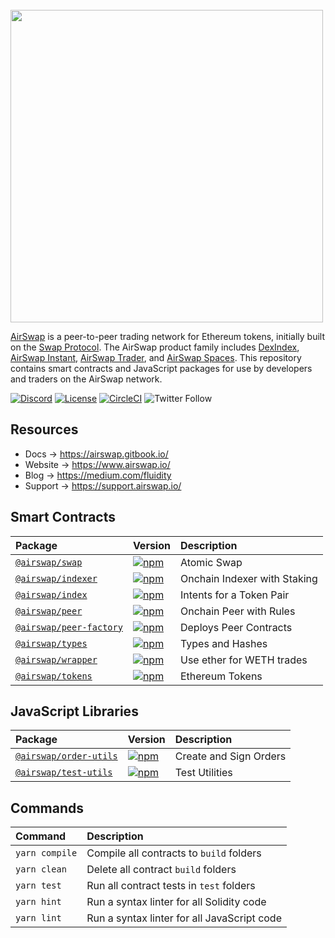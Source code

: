 <br />
<img src="https://swap.tech/images/airswap-high-res.png" width="500"/>
<br />

[AirSwap](https://www.airswap.io/) is a peer-to-peer trading network for Ethereum tokens, initially built on the [Swap Protocol](https://swap.tech/whitepaper/). The AirSwap product family includes [DexIndex](https://dexindex.io/), [AirSwap Instant](https://instant.airswap.io/), [AirSwap Trader](https://trader.airswap.io/), and [AirSwap Spaces](https://spaces.airswap.io/). This repository contains smart contracts and JavaScript packages for use by developers and traders on the AirSwap network.

[![Discord](https://img.shields.io/discord/590643190281928738.svg)](https://chat.airswap.io)
[![License](https://img.shields.io/badge/License-Apache%202.0-blue.svg)](https://opensource.org/licenses/Apache-2.0)
[![CircleCI](https://circleci.com/gh/airswap/airswap-protocols.svg?style=svg&circle-token=73bd6668f836ce4306dbf6ca32109ddbb5b7e1fe)](https://circleci.com/gh/airswap/airswap-protocols)
![Twitter Follow](https://img.shields.io/twitter/follow/airswap?style=social)

## Resources

- Docs → https://airswap.gitbook.io/
- Website → https://www.airswap.io/
- Blog → https://medium.com/fluidity
- Support → https://support.airswap.io/

## Smart Contracts

| Package                                            | Version                                                                                                           | Description                  |
| :------------------------------------------------- | :---------------------------------------------------------------------------------------------------------------- | :--------------------------- |
| [`@airswap/swap`](/protocols/swap)                 | [![npm](https://img.shields.io/npm/v/@airswap/swap)](https://www.npmjs.com/package/@airswap/swap)                 | Atomic Swap                  |
| [`@airswap/indexer`](/protocols/indexer)           | [![npm](https://img.shields.io/npm/v/@airswap/indexer)](https://www.npmjs.com/package/@airswap/indexer)           | Onchain Indexer with Staking |
| [`@airswap/index`](/protocols/index)             | [![npm](https://img.shields.io/npm/v/@airswap/index)](https://www.npmjs.com/package/@airswap/index)             | Intents for a Token Pair     |
| [`@airswap/peer`](/protocols/peer)                 | [![npm](https://img.shields.io/npm/v/@airswap/peer)](https://www.npmjs.com/package/@airswap/peer)                 | Onchain Peer with Rules      |
| [`@airswap/peer-factory`](/protocols/peer-factory) | [![npm](https://img.shields.io/npm/v/@airswap/peer-factory)](https://www.npmjs.com/package/@airswap/peer-factory) | Deploys Peer Contracts       |
| [`@airswap/types`](/protocols/types)               | [![npm](https://img.shields.io/npm/v/@airswap/types)](https://www.npmjs.com/package/@airswap/types)               | Types and Hashes             |
| [`@airswap/wrapper`](/helpers/wrapper)             | [![npm](https://img.shields.io/npm/v/@airswap/wrapper)](https://www.npmjs.com/package/@airswap/wrapper)           | Use ether for WETH trades    |
| [`@airswap/tokens`](/helpers/tokens)               | [![npm](https://img.shields.io/npm/v/@airswap/tokens)](https://www.npmjs.com/package/@airswap/tokens)             | Ethereum Tokens              |

## JavaScript Libraries

| Package                                         | Version                                                                                                         | Description            |
| :---------------------------------------------- | :-------------------------------------------------------------------------------------------------------------- | :--------------------- |
| [`@airswap/order-utils`](/packages/order-utils) | [![npm](https://img.shields.io/npm/v/@airswap/order-utils)](https://www.npmjs.com/package/@airswap/order-utils) | Create and Sign Orders |
| [`@airswap/test-utils`](/packages/test-utils)   | [![npm](https://img.shields.io/npm/v/@airswap/test-utils)](https://www.npmjs.com/package/@airswap/test-utils)   | Test Utilities         |

## Commands

| Command        | Description                                 |
| :------------- | :------------------------------------------ |
| `yarn compile` | Compile all contracts to `build` folders    |
| `yarn clean`   | Delete all contract `build` folders         |
| `yarn test`    | Run all contract tests in `test` folders    |
| `yarn hint`    | Run a syntax linter for all Solidity code   |
| `yarn lint`    | Run a syntax linter for all JavaScript code |
